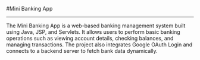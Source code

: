 #Mini Banking App
___

The Mini Banking App is a web-based banking management system built using Java, JSP, and Servlets. It allows users to perform basic banking operations such as viewing account details, checking balances, and managing transactions.
The project also integrates Google OAuth Login and connects to a backend server to fetch bank data dynamically.
